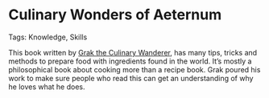 # Culinary Wonders of Aeternum

Tags: Knowledge, Skills

This book written by [Grak the Culinary Wanderer](Grak%20the%20Culinary%20Wanderer%207fd7f4a8ba834c3094c4cd6598874f71.md), has many tips, tricks and methods to prepare food with ingredients found in the world. It’s mostly a philosophical book about cooking more than a recipe book. Grak poured his work to make sure people who read this can get an understanding of why he loves what he does.
